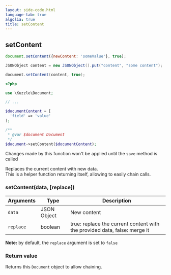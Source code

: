 ```yaml
---
layout: side-code.html
language-tab: true
algolia: true
title: setContent
---
```


## setContent

```js
document.setContent({newContent: 'someValue'}, true);
```

```java
JSONObject content = new JSONObject().put("content", "some content");

document.setContent(content, true);
```

```php
<?php

use \Kuzzle\Document;

// ...

$documentContent = [
  'field' => 'value'
];

/**
 * @var $document Document
 */
$document->setContent($documentContent);
```

<aside class="notice">
Changes made by this function won't be applied until the <code>save</code> method is called
</aside>

Replaces the current content with new data.  
This is a helper function returning itself, allowing to easily chain calls.


### setContent(data, [replace])

| Arguments | Type | Description |
|---------------|---------|----------------------------------------|
| ``data`` | JSON Object | New content |
| ``replace`` | boolean | true: replace the current content with the provided data, false: merge it |

**Note:** by default, the ``replace`` argument is set to ``false``

### Return value

Returns this `Document` object to allow chaining.
